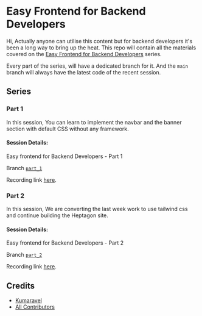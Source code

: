 # Easy Frontend for Backend Developers

Hi, Actually anyone can utilise this content but for backend developers it's been a long way to bring up the heat. This repo will contain all the materials covered on the [Easy Frontend for Backend Developers](https://github.com/theriddleofenigma/easy-frontend) series.


Every part of the series, will have a dedicated branch for it. And the `main` branch will always have the latest code of the recent session. 


## Series

### Part 1

In this session, You can learn to implement the navbar and the banner section with default CSS without any framework.

#### Session Details:

Easy frontend for Backend Developers - Part 1

Branch [`part_1`](https://github.com/theriddleofenigma/easy-frontend/tree/part_1)

Recording link [here](https://vimeo.com/752482889/efc4c79c98).



### Part 2

In this session, We are converting the last week work to use tailwind css and continue building the Heptagon site.

#### Session Details:

Easy frontend for Backend Developers - Part 2

Branch [`part_2`](https://github.com/theriddleofenigma/easy-frontend/tree/part_2)

Recording link [here](https://vimeo.com/755093840/140beebb5d).


## Credits

- [Kumaravel](https://github.com/theriddleofenigma)
- [All Contributors](../../contributors)